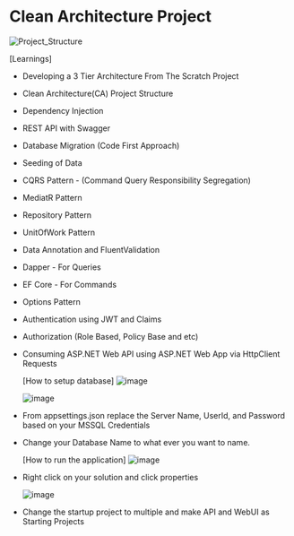 # Clean Architecture Project



![Project_Structure](https://github.com/MansanasCatch/CleanArchitectureProject/assets/51433693/ff6fbf3c-8297-46ff-bdce-e25f5bcb5698)

  [Learnings]
- Developing a 3 Tier Architecture From The Scratch Project
- Clean Architecture(CA) Project Structure
- Dependency Injection
- REST API with Swagger
- Database Migration (Code First Approach)
- Seeding of Data
- CQRS Pattern - (Command Query Responsibility Segregation)
- MediatR Pattern
- Repository Pattern
- UnitOfWork Pattern
- Data Annotation and FluentValidation
- Dapper - For Queries
- EF Core - For Commands
- Options Pattern
- Authentication using JWT and Claims
- Authorization (Role Based, Policy Base and etc)
- Consuming ASP.NET Web API using ASP.NET Web App via HttpClient Requests

  [How to setup database]
  ![image](https://github.com/MansanasCatch/CleanArchitectureProject/assets/51433693/af34c03f-032c-43ce-bd3c-1182a8a2952a)

  ![image](https://github.com/MansanasCatch/CleanArchitectureProject/assets/51433693/5a928885-603a-48f2-88f7-17a1f5a0f146)

- From appsettings.json replace the Server Name, UserId, and Password based on your MSSQL Credentials
- Change your Database Name to what ever you want to name.

  [How to run the application]
  ![image](https://github.com/MansanasCatch/CleanArchitectureProject/assets/51433693/05c89dc4-3f57-417e-8a58-c2e061118be2)
- Right click on your solution and click properties

  ![image](https://github.com/MansanasCatch/CleanArchitectureProject/assets/51433693/690457ab-f027-4b7e-952b-109787c38e31)
- Change the startup project to multiple and make API and WebUI as Starting Projects



